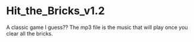 # Hit_the_Bricks_v1.2
A classic game I guess??
The mp3 file is the music that will play once you clear all the bricks.
